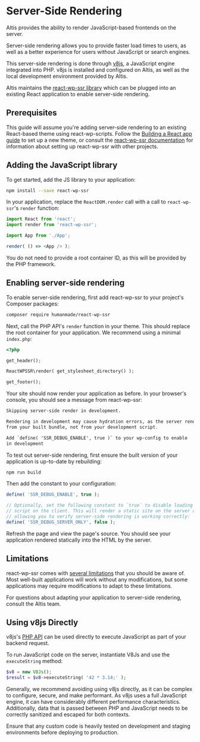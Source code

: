 # Server-Side Rendering

Altis provides the ability to render JavaScript-based frontends on the server.

Server-side rendering allows you to provide faster load times to users, as well as a better experience for users without JavaScript or search engines.

This server-side rendering is done through [v8js](https://github.com/phpv8/v8js), a JavaScript engine integrated into PHP. v8js is installed and configured on Altis, as well as the local development environment provided by Altis.

Altis maintains the [react-wp-ssr library](https://github.com/humanmade/react-wp-ssr) which can be plugged into an existing React application to enable server-side rendering.


## Prerequisites

This guide will assume you're adding server-side rendering to an existing React-based theme using react-wp-scripts. Follow the [Building a React app guide](react-app.md) to set up a new theme, or consult the [react-wp-ssr documentation](https://github.com/humanmade/react-wp-ssr) for information about setting up react-wp-ssr with other projects.


## Adding the JavaScript library

To get started, add the JS library to your application:

```sh
npm install --save react-wp-ssr
```

In your application, replace the `ReactDOM.render` call with a call to `react-wp-ssr`'s `render` function:

```js
import React from 'react';
import render from 'react-wp-ssr';

import App from './App';

render( () => <App /> );
```

You do not need to provide a root container ID, as this will be provided by the PHP framework.


## Enabling server-side rendering

To enable server-side rendering, first add react-wp-ssr to your project's Composer packages:

```sh
composer require humanmade/react-wp-ssr
```

Next, call the PHP API's `render` function in your theme. This should replace the root container for your application. We recommend using a minimal `index.php`:

```php
<?php

get_header();

ReactWPSSR\render( get_stylesheet_directory() );

get_footer();
```

Your site should now render your application as before. In your browser's console, you should see a message from react-wp-ssr:

```txt
Skipping server-side render in development.

Rendering in development may cause hydration errors, as the server renders
from your built bundle, not from your development script.

Add `define( 'SSR_DEBUG_ENABLE', true )` to your wp-config to enable
in development
```

To test out server-side rendering, first ensure the built version of your application is up-to-date by rebuilding:

```sh
npm run build
```

Then add the constant to your configuration:

```php
define( 'SSR_DEBUG_ENABLE', true );

// Optionally, set the following constant to `true` to disable loading the
// script on the client. This will render a static site on the server only,
// allowing you to verify server-side rendering is working correctly:
define( 'SSR_DEBUG_SERVER_ONLY', false );
```

Refresh the page and view the page's source. You should see your application rendered statically into the HTML by the server.


## Limitations

react-wp-ssr comes with [several limitations](https://github.com/humanmade/react-wp-ssr/blob/master/docs/limitations.md) that you should be aware of. Most well-built applications will work without any modifications, but some applications may require modifications to adapt to these limitations.

For questions about adapting your application to server-side rendering, consult the Altis team.


## Using v8js Directly

v8js's [PHP API](https://github.com/phpv8/v8js#php-api) can be used directly to execute JavaScript as part of your backend request.

To run JavaScript code on the server, instantiate V8Js and use the `executeString` method:

```php
$v8 = new V8Js();
$result = $v8->executeString( '42 * 3.14;' );
```

Generally, we recommend avoiding using v8js directly, as it can be complex to configure, secure, and make performant. As v8js uses a full JavaScript engine, it can have considerably different performance characteristics. Additionally, data that is passed between PHP and JavaScript needs to be correctly sanitized and escaped for both contexts.

Ensure that any custom code is heavily tested on development and staging environments before deploying to production.
